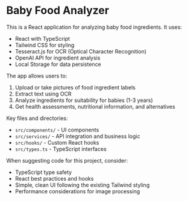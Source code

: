 <!-- Use this file to provide workspace-specific custom instructions to Copilot. For more details, visit https://code.visualstudio.com/docs/copilot/copilot-customization#_use-a-githubcopilotinstructionsmd-file -->

# Baby Food Analyzer

This is a React application for analyzing baby food ingredients. It uses:

- React with TypeScript
- Tailwind CSS for styling
- Tesseract.js for OCR (Optical Character Recognition)
- OpenAI API for ingredient analysis
- Local Storage for data persistence

The app allows users to:
1. Upload or take pictures of food ingredient labels
2. Extract text using OCR
3. Analyze ingredients for suitability for babies (1-3 years)
4. Get health assessments, nutritional information, and alternatives

Key files and directories:
- `src/components/` - UI components
- `src/services/` - API integration and business logic
- `src/hooks/` - Custom React hooks
- `src/types.ts` - TypeScript interfaces

When suggesting code for this project, consider:
- TypeScript type safety
- React best practices and hooks
- Simple, clean UI following the existing Tailwind styling
- Performance considerations for image processing
